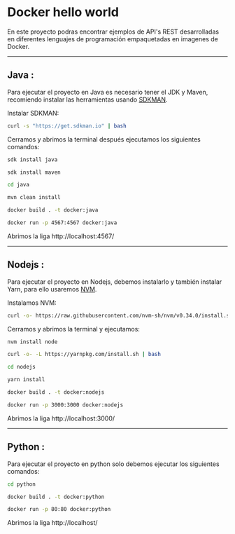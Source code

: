 # Docker hello world

En este proyecto podras encontrar
ejemplos de API's REST desarrolladas en diferentes lenguajes de programación empaquetadas en imagenes de Docker.

---
## Java :

Para ejecutar el proyecto en Java es necesario tener el JDK y Maven, recomiendo instalar las herramientas usando [SDKMAN](https://sdkman.io/i).

Instalar SDKMAN:

```bash
curl -s "https://get.sdkman.io" | bash
```

Cerramos y abrimos la terminal después ejecutamos los siguientes comandos:

```bash
sdk install java

sdk install maven

cd java

mvn clean install

docker build . -t docker:java

docker run -p 4567:4567 docker:java
```

Abrimos la liga http://localhost:4567/

---
## Nodejs :

Para ejecutar el proyecto en Nodejs, debemos instalarlo y también instalar Yarn, para ello usaremos [NVM](https://github.com/nvm-sh/nvm).

Instalamos NVM:

```bash
curl -o- https://raw.githubusercontent.com/nvm-sh/nvm/v0.34.0/install.sh | bash
```

Cerramos y abrimos la terminal y ejecutamos:

```bash
nvm install node

curl -o- -L https://yarnpkg.com/install.sh | bash

cd nodejs

yarn install

docker build . -t docker:nodejs

docker run -p 3000:3000 docker:nodejs
```
Abrimos la liga http://localhost:3000/

---
## Python :

Para ejecutar el proyecto en python solo debemos ejecutar los siguientes comandos:

```bash
cd python

docker build . -t docker:python

docker run -p 80:80 docker:python
```

Abrimos la liga http://localhost/